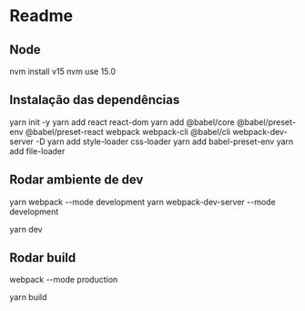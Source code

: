 # Readme

## Node
nvm install v15
nvm use 15.0

## Instalação das dependências
yarn init -y
yarn add react react-dom
yarn add @babel/core @babel/preset-env @babel/preset-react webpack webpack-cli @babel/cli webpack-dev-server -D
yarn add style-loader css-loader
yarn add babel-preset-env
yarn add file-loader

## Rodar ambiente de dev
yarn webpack --mode development
yarn webpack-dev-server --mode development

yarn dev

## Rodar build
webpack --mode production

yarn build

